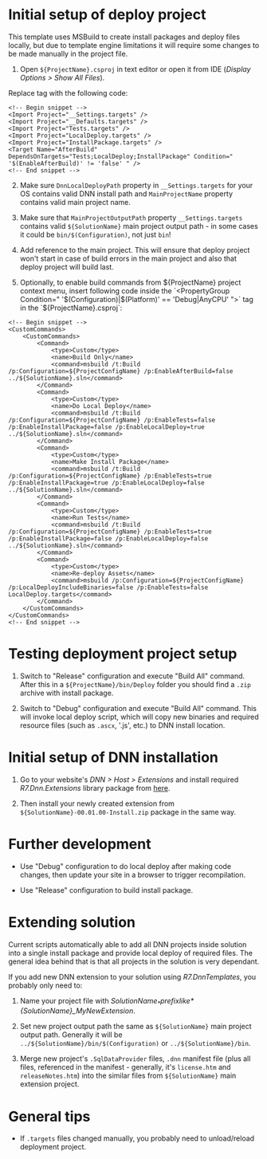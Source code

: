 ﻿# Initial setup of deploy project

This template uses MSBuild to create install packages and deploy files locally,
but due to template engine limitations it will require some changes 
to be made manually in the project file.

1. Open `${ProjectName}.csproj` in text editor or open it from IDE (*Display Options > Show All Files*). 

Replace <Import Project="../packages/.../MSBuild.Community.Tasks.Targets" /> tag with the following code:

```
<!-- Begin snippet -->
<Import Project="__Settings.targets" />
<Import Project="__Defaults.targets" />
<Import Project="Tests.targets" />
<Import Project="LocalDeploy.targets" />
<Import Project="InstallPackage.targets" />
<Target Name="AfterBuild" DependsOnTargets="Tests;LocalDeploy;InstallPackage" Condition=" '$(EnableAfterBuild)' != 'false' " />
<!-- End snippet -->
```

2. Make sure `DnnLocalDeployPath` property in `__Settings.targets` for your OS contains valid DNN install path
and `MainProjectName` property contains valid main project name.

3. Make sure that `MainProjectOutputPath` property `__Settings.targets` contains valid `${SolutionName}`
main project output path - in some cases it could be `bin/$(Configuration)`, not just `bin`!

4. Add reference to the main project. This will ensure that deploy project won't start in case of build errors
in the main project and also that deploy project will build last.

5. Optionally, to enable build commands from ${ProjectName} project context menu, insert following code
inside the `<PropertyGroup Condition=" '$(Configuration)|$(Platform)' == 'Debug|AnyCPU' ">` tag
in the `${ProjectName}.csproj`:

```
<!-- Begin snippet -->
<CustomCommands>
    <CustomCommands>
        <Command>
	        <type>Custom</type>
	        <name>Build Only</name>
	        <command>msbuild /t:Build /p:Configuration=${ProjectConfigName} /p:EnableAfterBuild=false ../${SolutionName}.sln</command>
        </Command>
        <Command>
			<type>Custom</type>
			<name>Do Local Deploy</name>
			<command>msbuild /t:Build /p:Configuration=${ProjectConfigName} /p:EnableTests=false /p:EnableInstallPackage=false /p:EnableLocalDeploy=true ../${SolutionName}.sln</command>
		</Command>
		<Command>
			<type>Custom</type>
			<name>Make Install Package</name>
			<command>msbuild /t:Build /p:Configuration=${ProjectConfigName} /p:EnableTests=true /p:EnableInstallPackage=true /p:EnableLocalDeploy=false ../${SolutionName}.sln</command>
		</Command>
		<Command>
			<type>Custom</type>
			<name>Run Tests</name>
			<command>msbuild /t:Build /p:Configuration=${ProjectConfigName} /p:EnableTests=true /p:EnableInstallPackage=false /p:EnableLocalDeploy=false ../${SolutionName}.sln</command>
		</Command>
		<Command>
			<type>Custom</type>
			<name>Re-deploy Assets</name>
			<command>msbuild /p:Configuration=${ProjectConfigName} /p:LocalDeployIncludeBinaries=false /p:EnableTests=false LocalDeploy.targets</command>
		</Command>
	</CustomCommands>
</CustomCommands>
<!-- End snippet -->
```

# Testing deployment project setup

1. Switch to "Release" configuration and execute "Build All" command. 
After this in a `${ProjectName}/bin/Deploy` folder you should find a `.zip` archive with install package.

2. Switch to "Debug" configuration and execute "Build All" command. This will invoke local deploy script, 
which will copy new binaries and required resource files (such as `.ascx`, '.js', etc.) to DNN install location.

# Initial setup of DNN installation

1. Go to your website's *DNN > Host > Extensions* and install required *R7.Dnn.Extensions* library package 
from [here](https://github.com/roman-yagodin/R7.Dnn.Extensions/releases).

2. Then install your newly created extension from `${SolutionName}-00.01.00-Install.zip` package in the same way.

# Further development

* Use "Debug" configuration to do local deploy after making code changes, then update your site in a browser 
to trigger recompilation.

* Use "Release" configuration to build install package.

# Extending solution

Current scripts automatically able to add all DNN projects inside solution into a single install package 
and provide local deploy of required files. The general idea behind that is that all projects in the solution is very dependant.

If you add new DNN extension to your solution using *R7.DnnTemplates*, you probably only need to:

1. Name your project file with *${SolutionName}_* prefix like *${SolutionName}_MyNewExtension*. 

2. Set new project output path the same as `${SolutionName}` main project output path. 
Generally it will be `../${SolutionName}/bin/$(Configuration)` or `../${SolutionName}/bin`.

3. Merge new project's `.SqlDataProvider` files, `.dnn` manifest file (plus all files, referenced in the manifest -
generally, it's `license.htm` and `releaseNotes.htm`) into the similar files from `${SolutionName}` main extension project.

# General tips

* If `.targets` files changed manually, you probably need to unload/reload deployment project.
